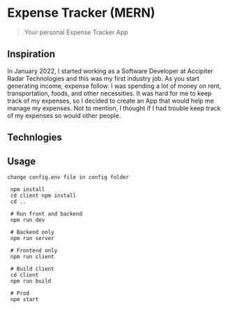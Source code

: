 # Expense Tracker (MERN)

> Your personal Expense Tracker App

## Inspiration
In January 2022, I started working as a Software Developer at Accipiter Radar Technologies and this was my first industry job. As you start generating income, expense follow. I was spending a lot of money on  rent, transportation, foods, and other necessities. It was hard for me to keep track of my expenses, so I decided to create an App that would help me manage my expenses. Not to mention, I thought if I had trouble keep track of my expenses so would other people.

## Technlogies


## Usage

```
change config.env file in config folder
```

```
 npm install
 cd client npm install
 cd ..
 
 # Run front and backend
 npm run dev
 
 # Backend only
 npm run server
 
 # Frontend only
 npm run client
 
 # Build client
 cd client
 npm run build
 
 # Prod
 npm start
```
